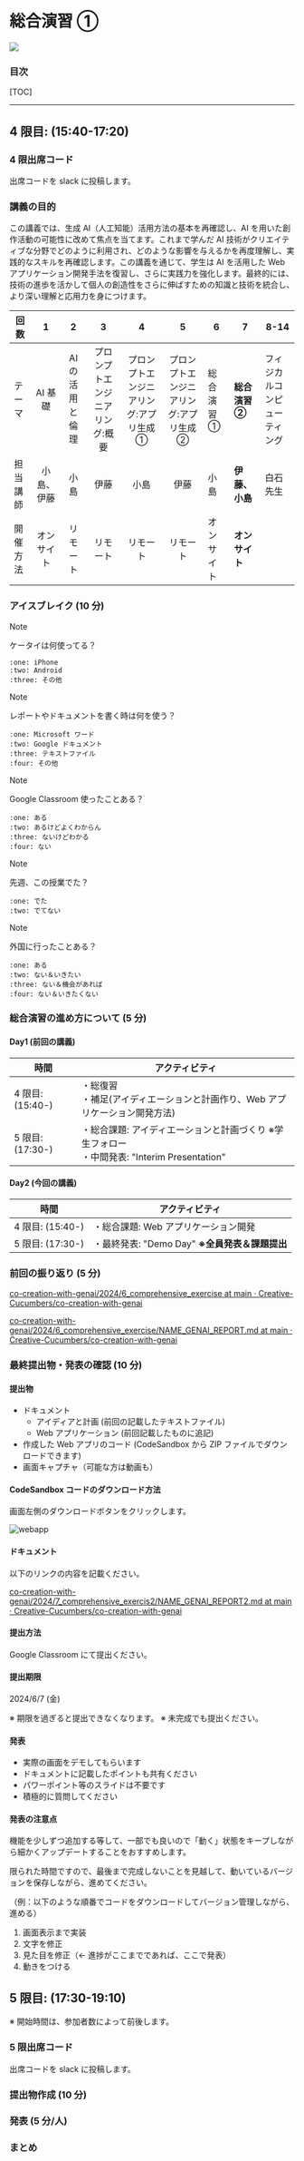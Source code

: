 # 総合演習 ①

![](./images/a.webp)

### 目次

[TOC]

---

## 4 限目: (15:40-17:20)

### 4 限出席コード

出席コードを slack に投稿します。

### 講義の目的

この講義では、生成 AI（人工知能）活用方法の基本を再確認し、AI を用いた創作活動の可能性に改めて焦点を当てます。これまで学んだ AI 技術がクリエイティブな分野でどのように利用され、どのような影響を与えるかを再度理解し、実践的なスキルを再確認します。この講義を通じて、学生は AI を活用した Web アプリケーション開発手法を復習し、さらに実践力を強化します。最終的には、技術の進歩を活かして個人の創造性をさらに伸ばすための知識と技術を統合し、より深い理解と応用力を身につけます。

| 回数     |     1      |        2        |                3                |                    4                    |                    5                    | 6          | **7**          | 8-14                         |
| -------- | :--------: | :-------------: | :-----------------------------: | :-------------------------------------: | :-------------------------------------: | ---------- | -------------- | ---------------------------- |
| テーマ   |  AI 基礎   | AI の活用と倫理 | プロンプトエンジニアリング:概要 | プロンプトエンジニアリング:アプリ生成 ① | プロンプトエンジニアリング:アプリ生成 ② | 総合演習 ① | **総合演習 ②** | フィジカルコンピューティング |
| 担当講師 | 小島、伊藤 |      小島       |              伊藤               |                  小島                   |                  伊藤                   | 小島       | **伊藤、小島** | 白石先生                     |
| 開催方法 | オンサイト |    リモート     |            リモート             |                リモート                 |                リモート                 | オンサイト | **オンサイト** |                              |

### アイスブレイク (10 分)

> [!note]
>
> ケータイは何使ってる？

```
:one: iPhone
:two: Android
:three: その他
```

> [!note]
>
> レポートやドキュメントを書く時は何を使う？

```
:one: Microsoft ワード
:two: Google ドキュメント
:three: テキストファイル
:four: その他
```

> [!note]
>
> Google Classroom 使ったことある？

```
:one: ある
:two: あるけどよくわからん
:three: ないけどわかる
:four: ない
```

> [!note]
>
> 先週、この授業でた？

```
:one: でた
:two: でてない
```

> [!note]
>
> 外国に行ったことある？

```
:one: ある
:two: ない＆いきたい
:three: ない＆機会があれば
:four: ない＆いきたくない
```

### 総合演習の進め方について (5 分)

#### Day1 (前回の講義)

| 時間             | アクティビティ                                                                                   |
| ---------------- | ------------------------------------------------------------------------------------------------ |
| 4 限目: (15:40-) | ・総復習<br />・補足(アイディエーションと計画作り、Web アプリケーション開発方法)                 |
| 5 限目: (17:30-) | ・総合課題: アイディエーションと計画づくり ※学生フォロー<br />・中間発表: "Interim Presentation" |

#### Day2 (今回の講義)

| 時間             | アクティビティ                                       |
| ---------------- | ---------------------------------------------------- |
| 4 限目: (15:40-) | ・総合課題: Web アプリケーション開発<br />           |
| 5 限目: (17:30-) | ・最終発表: "Demo Day" **※全員発表＆課題提出**<br /> |

### 前回の振り返り (5 分)

[co-creation-with-genai/2024/6_comprehensive_exercise at main · Creative-Cucumbers/co-creation-with-genai](https://github.com/Creative-Cucumbers/co-creation-with-genai/tree/main/2024/6_comprehensive_exercise)

[co-creation-with-genai/2024/6_comprehensive_exercise/NAME_GENAI_REPORT.md at main · Creative-Cucumbers/co-creation-with-genai](https://github.com/Creative-Cucumbers/co-creation-with-genai/blob/main/2024/6_comprehensive_exercise/NAME_GENAI_REPORT.md)

### 最終提出物・発表の確認 (10 分)

#### 提出物

- ドキュメント
  - アイディアと計画 (前回の記載したテキストファイル)
  - Web アプリケーション (前回記載したものに追記)
- 作成した Web アプリのコード (CodeSandbox から ZIP ファイルでダウンロードできます)
- 画面キャプチャ（可能な方は動画も）

#### CodeSandbox コードのダウンロード方法

画面左側のダウンロードボタンをクリックします。

![webapp](./images/share.png)

#### ドキュメント

以下のリンクの内容を記載ください。

[co-creation-with-genai/2024/7_comprehensive_exercis2/NAME_GENAI_REPORT2.md at main · Creative-Cucumbers/co-creation-with-genai](https://github.com/Creative-Cucumbers/co-creation-with-genai/blob/main/2024/7_comprehensive_exercis2/NAME_GENAI_REPORT2.md)

#### 提出方法

Google Classroom にて提出ください。

#### 提出期限

2024/6/7 (金)

※ 期限を過ぎると提出できなくなります。
※ 未完成でも提出ください。

#### 発表

- 実際の画面をデモしてもらいます
- ドキュメントに記載したポイントも共有ください
- パワーポイント等のスライドは不要です
- 積極的に質問してください

#### 発表の注意点

機能を少しずつ追加する等して、一部でも良いので「動く」状態をキープしながら細かくアップデートすることをおすすめします。

限られた時間ですので、最後まで完成しないことを見越して、動いているバージョンを保存しながら、進めてください。

（例：以下のような順番でコードをダウンロードしてバージョン管理しながら、進める）

1. 画面表示まで実装
2. 文字を修正
3. 見た目を修正（← 進捗がここまでであれば、ここで発表）
4. 動きをつける

## 5 限目: (17:30-19:10)

※ 開始時間は、参加者数によって前後します。

### 5 限出席コード

出席コードを slack に投稿します。

### 提出物作成 (10 分)

### 発表 (5 分/人)

### まとめ
